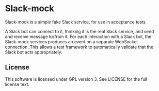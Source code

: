 # Slack-mock
Slack-mock is a simple fake Slack service, for use in acceptance tests.

A Slack bot can connect to it, thinking it is the real Slack service, and
send and receive message to/from it. For each interaction with a Slack bot,
the Slack-mock services produces an event on a separate WebSocket connection.
This allows a test framework to automatically validate that the Slack bot
acts appropriately.

## License
This software is licensed under GPL version 3. See LICENSE for the full license text.